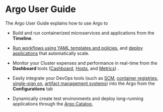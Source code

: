 # Argo User Guide

The Argo User Guide explains how to use Argo to

*   Build and run containerized microservices and applications from the **Timeline**.
*   [Run workflows using YAML templates and policies](#/docs;doc=yaml%2Fex_create_policy_4_workflow.md), and [deploy applications](#/docs;doc=user_guide%2Fapplications%2Fapplications.md) that automatically scale.
*   Monitor your Cluster expenses and performance in real-time from the **Dashboard** tools ([Cashboard](#/docs;doc=%2Fuser_guide%2Fdashboards%2Fcashboard.md), [Hosts](#/docs;doc=%2Fuser_guide%2Fdashboards%2Fhosts.md), and [Metrics](#/docs;doc=%2Fuser_guide%2Fdashboards%2Fmetrics.md)) .

*   Easily integrate your DevOps tools (such as [SCM](#/docs;doc=%2Fuser_guide%2Fconfigapplatixcluster%2Fconnectscm.md), [container registries](#/docs;doc=%2Fuser_guide%2Fconfigapplatixcluster%2Fconnectdockerhub-registry.md), [single-sign on](#/docs;doc=%2Fuser_guide%2Fconfigapplatixcluster%2Fsetupsso.md), [artifact management systems](#/docs;doc=%2Fuser_guide%2Fconfigapplatixcluster%2Fconnectartifactrepo.md)) into the Argo from the **Configurations** tab
*   Dynamically create test environments and deploy long-running applications through the [Argo Catalog.](#/docs;doc=%2Fuser_guide%2Fcatalog%2Fdeploycatalogapp.md)
